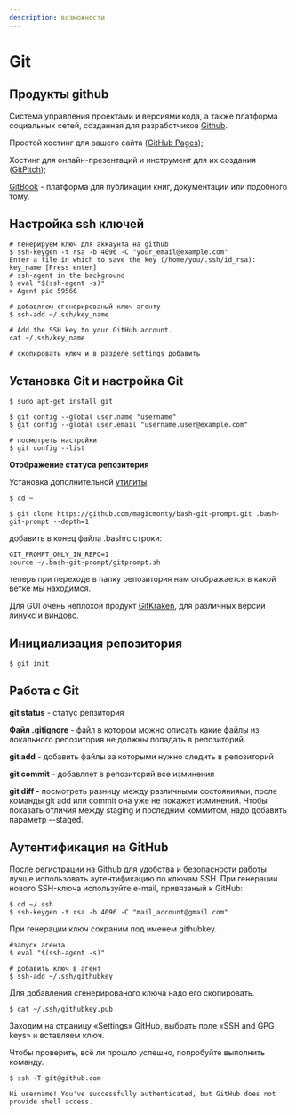 ```yaml
---
description: возможности
---
```


# Git

## Продукты github

Система управления проектами и версиями кода, а также платформа социальных сетей, созданная для разработчиков [Github](https://github.com/).

Простой хостинг для вашего сайта \([GitHub Pages](https://pages.github.com/)\);

Хостинг для онлайн-презентаций и инструмент для их создания \([GitPitch](https://gitpitch.com/)\);

[GitBook](https://www.gitbook.com/) - платформа для публикации книг, документации или подобного тому.

## Настройка ssh ключей

```text
# генерируем ключ для аккаунта на github
$ ssh-keygen -t rsa -b 4096 -C "your_email@example.com"
Enter a file in which to save the key (/home/you/.ssh/id_rsa): key_name [Press enter]
# ssh-agent in the background
$ eval "$(ssh-agent -s)"
> Agent pid 59566

# добавляем сгенерированый ключ агенту
$ ssh-add ~/.ssh/key_name

# Add the SSH key to your GitHub account.
cat ~/.ssh/key_name

# скопировать ключ и в разделе settings добавить
```

## Установка Git **и настройка Git**

```text
$ sudo apt-get install git
```

```text
$ git config --global user.name "username"
$ git config --global user.email "username.user@example.com"

# посмотреть настройки
$ git config --list
```

**Отображение статуса репозитория**

Установка дополнительной [утилиты](https://github.com/magicmonty/bash-git-prompt/). 

```text
$ cd ~

$ git clone https://github.com/magicmonty/bash-git-prompt.git .bash-git-prompt --depth=1
```

 добавить в конец файла .bashrc строки:

```text
GIT_PROMPT_ONLY_IN_REPO=1
source ~/.bash-git-prompt/gitprompt.sh
```

теперь при переходе в папку репозитория нам отображается в какой ветке мы находимся.

Для GUI очень неплохой продукт [GitKraken](https://www.gitkraken.com/), для различных версий линукс и виндовс.

## **Инициализация репозитория**

```text
$ git init

```

## Работа с Git

**git status** - статус репзитория

**Файл .gitignore** - файл в котором можно описать какие файлы из локального репозитория не должны попадать в репозиторий.

**git add** - добавить файлы за которыми нужно следить в репозиторий

**git commit** - добавляет в репозиторий все изминения

**git diff -** посмотреть разницу между различными состояниями, после команды git add или commit она уже не покажет изминений. Чтобы показать отличия между staging и последним коммитом, надо добавить параметр --staged.

## Аутентификация на GitHub

После регистрации на Github для удобства и безопасности работы лучше использовать аутентификацию по ключам SSH. При генерации нового SSH-ключа используйте e-mail, привязаный к GitHub:

```text
$ cd ~/.ssh
$ ssh-keygen -t rsa -b 4096 -C "mail_account@gmail.com"
```

При генерации ключ сохраним под именем githubkey.

```text
#запуск агента
$ eval "$(ssh-agent -s)"

# добавить ключ в агент
$ ssh-add ~/.ssh/githubkey
```

Для добавления сгенерированого ключа надо его скопировать.

```text
$ cat ~/.ssh/githubkey.pub
```

Заходим на страницу «Settings» GitHub, выбрать поле «SSH and GPG keys» и вставляем ключ.

Чтобы проверить, всё ли прошло успешно, попробуйте выполнить команду.

```text
$ ssh -T git@github.com

Hi username! You've successfully authenticated, but GitHub does not provide shell access.
```



